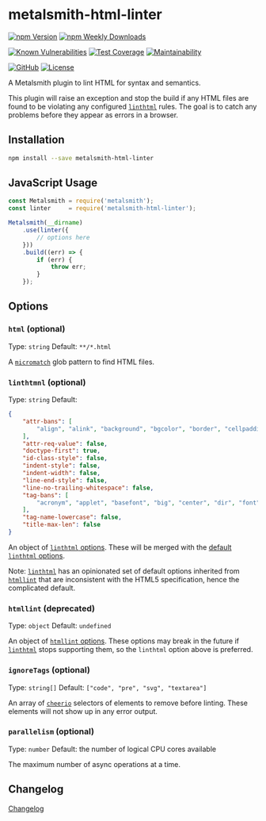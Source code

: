 # metalsmith-html-linter

[![npm Version](https://badgen.net/npm/v/metalsmith-html-linter?icon=npm)](https://www.npmjs.com/package/metalsmith-html-linter)
[![npm Weekly Downloads](https://badgen.net/npm/dw/metalsmith-html-linter)](https://www.npmjs.com/package/metalsmith-html-linter)

[![Known Vulnerabilities](https://snyk.io/test/npm/metalsmith-html-linter/badge.svg)](https://snyk.io/test/npm/metalsmith-html-linter)
[![Test Coverage](https://badgen.net/codecov/c/github/emmercm/metalsmith-html-linter/master?icon=codecov)](https://codecov.io/gh/emmercm/metalsmith-html-linter)
[![Maintainability](https://badgen.net/codeclimate/maintainability/emmercm/metalsmith-html-linter?icon=codeclimate)](https://codeclimate.com/github/emmercm/metalsmith-html-linter/maintainability)

[![GitHub](https://badgen.net/badge/emmercm/metalsmith-html-linter/purple?icon=github)](https://github.com/emmercm/metalsmith-html-linter)
[![License](https://badgen.net/github/license/emmercm/metalsmith-html-linter?color=grey)](https://github.com/emmercm/metalsmith-html-linter/blob/master/LICENSE)

A Metalsmith plugin to lint HTML for syntax and semantics.

This plugin will raise an exception and stop the build if any HTML files are found to be violating any configured [`linthtml`](https://www.npmjs.com/package/@linthtml/linthtml) rules. The goal is to catch any problems before they appear as errors in a browser.

## Installation

```bash
npm install --save metalsmith-html-linter
```

## JavaScript Usage

```javascript
const Metalsmith = require('metalsmith');
const linter     = require('metalsmith-html-linter');

Metalsmith(__dirname)
    .use(linter({
        // options here
    }))
    .build((err) => {
        if (err) {
            throw err;
        }
    });
```

## Options

### `html` (optional)

Type: `string` Default: `**/*.html`

A [`micromatch`](https://www.npmjs.com/package/micromatch) glob pattern to find HTML files.

### `linthtmnl` (optional)

Type: `string` Default:

```json
{
    "attr-bans": [
        "align", "alink", "background", "bgcolor", "border", "cellpadding", "cellspacing", "char", "charoff", "clear", "compact", "frame", "frameborder", "height", "hspace", "link", "marginheight", "marginwidth", "noshade", "nowrap", "rules", "scrolling", "size", "text", "valign", "vlink", "vspace", "width"
    ],
    "attr-req-value": false,
    "doctype-first": true,
    "id-class-style": false,
    "indent-style": false,
    "indent-width": false,
    "line-end-style": false,
    "line-no-trailing-whitespace": false,
    "tag-bans": [
        "acronym", "applet", "basefont", "big", "center", "dir", "font", "frame", "frameset", "isindex", "noframes", "strike", "tt"
    ],
    "tag-name-lowercase": false,
    "title-max-len": false
}
```

An object of [`linthtml` options](https://github.com/linthtml/linthtml/blob/develop/docs/configuration.md). These will be merged with the [default `linthtml` options](https://github.com/linthtml/linthtml/blob/develop/lib/presets/default.js).

Note: [`linthtml`](https://www.npmjs.com/package/@linthtml/linthtml) has an opinionated set of default options inherited from [`htmllint`](https://www.npmjs.com/package/htmllint) that are inconsistent with the HTML5 specification, hence the complicated default.

### `htmllint` (deprecated)

Type: `object` Default: `undefined`

An object of [`htmllint` options](https://github.com/htmllint/htmllint/wiki/Options). These options may break in the future if [`linthtml`](https://www.npmjs.com/package/@linthtml/linthtml) stops supporting them, so the `linthtml` option above is preferred.

### `ignoreTags` (optional)

Type: `string[]` Default: `["code", "pre", "svg", "textarea"]`

An array of [`cheerio`](https://www.npmjs.com/package/cheerio) selectors of elements to remove before linting. These elements will not show up in any error output.

### `parallelism` (optional)

Type: `number` Default: the number of logical CPU cores available

The maximum number of async operations at a time.

## Changelog

[Changelog](./CHANGELOG.md)
